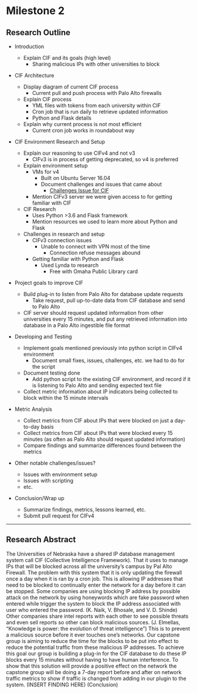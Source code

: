 # Milestone 2


## Research Outline

* Introduction

  * Explain CIF and its goals (high level)
    * Sharing malicious IPs with other universities to block

* CIF Architecture
  * Display diagram of current CIF process
    * Current pull and push process with Palo Alto firewalls
  * Explain CIF process
    * YML files with tokens from each university within CIF
    * Cron job that is run daily to retrieve updated information
    * Python and Flask details
  * Explain why current process is not most efficient
    * Current cron job works in roundabout way

* CIF Environment Research and Setup

  * Explain our reasoning to use CIFv4 and not v3
    * CIFv3 is in process of getting deprecated, so v4 is preferred
  * Explain environment setup
    * VMs for v4
      * Built on Ubuntu Server 16.04
      * Document challenges and issues that came about
        * [Challenges Issue for CIF](https://github.com/neil-unomaha/CIF_CYBR_8950/issues/20)
    * Mention CIFv3 server we were given access to for getting familiar with CIF
  * CIF Research
    * Uses Python >3.6 and Flask framework
    * Mention resources we used to learn more about Python and Flask
  * Challenges in research and setup
    * CIFv3 connection issues
      * Unable to connect with VPN most of the time
        * Connection refuse messages abound
    * Getting familiar with Python and Flask
      * Used Lynda to research
        * Free with Omaha Public Library card

* Project goals to improve CIF
  * Build plug-in to listen from Palo Alto for database update requests
    * Take request, pull up-to-date data from CIF database and send to Palo Alto
  * CIF server should request updated information from other universities every 15 minutes, and put any retrieved information into database in a Palo Alto ingestible file format

* Developing and Testing
  * Implement goals mentioned previously into python script in CIFv4 environment
    * Document small fixes, issues, challenges, etc. we had to do for the script
  * Document testing done
    * Add python script to the existing CIF environment, and record if it is listening to Palo Alto and sending expected text file
  * Collect metric information about IP indicators being collected to block within the 15 minute intervals

* Metric Analysis

  * Collect metrics from CIF about IPs that were blocked on just a day-to-day basis
  * Collect metrics from CIF about IPs that were blocked every 15 minutes (as often as Palo Alto should request updated information)
  * Compare findings and summarize differences found between the metrics

* Other notable challenges/issues?
  * Issues with environment setup
  * Issues with scripting
  * etc.

* Conclusion/Wrap up

  * Summarize findings, metrics, lessons learned, etc.
  * Submit pull request for CIFv4

-----

## Research Abstract

The Universities of Nebraska have a shared IP database management system call CIF (Collective Intelligence Framework). That it uses to manage IPs that will be blocked across all the university’s campus by Pal Alto Firewall. The problem with this system that it is only updating the firewall once a day when it is ran by a cron job. This is allowing IP addresses that need to be blocked to continually enter the network for a day before it can be stopped. Some companies are using blocking IP address by possible attack on the network by using honeywords which are fake password when entered while trigger the system to block the IP address associated with user who entered the password. (K. Naik, V. Bhosale, and V. D. Shinde) Other companies share intel reports with each other to see possible threats and even sell reports so other can block malicious sources. (J. Elmellas, “Knowledge is power: the evolution of threat intelligence”) This is to prevent a malicious source before it ever touches one’s networks. Our capstone group is aiming to reduce the time for the blocks to be put into effect to reduce the potential traffic from these malicious IP addresses. To achieve this goal our group is building a plug-in for the CIF database to do these IP blocks every 15 minutes without having to have human interference. To show that this solution will provide a positive effect on the network the capstone group will be doing a 7-day report before and after on network traffic metrics to show if traffic is changed from adding in our plugin to the system. (INSERT FINDING HERE) (Conclusion)
